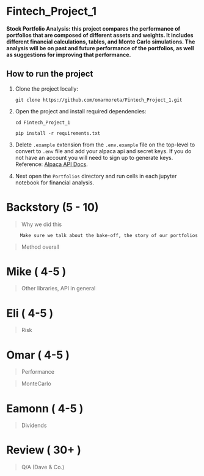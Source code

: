 # Fintech_Project_1
#### Stock Portfolio Analysis: this project compares the performance of portfolios that are composed of different assets and weights. It includes different financial calculations, tables, and Monte Carlo simulations. The analysis will be on past and future performance of the portfolios, as well as suggestions for improving that performance.

## How to run the project

1. Clone the project locally:

     ```git clone https://github.com/omarmoreta/Fintech_Project_1.git```
     
2. Open the project and install required dependencies:
    
     ```cd Fintech_Project_1```
     
     ```pip install -r requirements.txt```
     
3. Delete ```.example``` extension from the ```.env.example``` file on the top-level to convert to ```.env``` file and add your alpaca api and secret keys. If you do not have an account you will need to sign up to generate keys. Reference: [Alpaca API Docs](https://alpaca.markets/docs/introduction/).

4. Next open the ```Portfolios``` directory and run cells in each jupyter notebook for financial analysis.

# Backstory (5 - 10)

> Why we did this

``` 
     Make sure we talk about the bake-off, the story of our portfolios
```

> Method overall

# Mike ( 4-5 )

> Other libraries, API in general

# Eli ( 4-5 )

> Risk

# Omar ( 4-5 )

> Performance

> MonteCarlo

# Eamonn ( 4-5 )

> Dividends

# Review ( 30+ )

> Q/A (Dave & Co.)